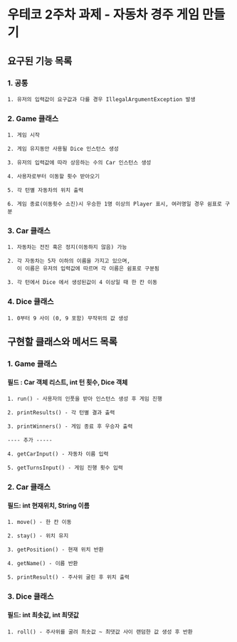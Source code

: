 # 우테코 2주차 과제 - 자동차 경주 게임 만들기

## 요구된 기능 목록 

### 1. 공통

    1. 유저의 입력값이 요구값과 다를 경우 IllegalArgumentException 발생

### 2. Game 클래스

    1. 게임 시작

    2. 게임 유지동안 사용될 Dice 인스턴스 생성

    3. 유저의 입력값에 따라 상응하는 수의 Car 인스턴스 생성

    4. 사용자로부터 이동할 횟수 받아오기

    5. 각 턴별 자동차의 위치 출력

    6. 게임 종료(이동횟수 소진)시 우승한 1명 이상의 Player 표시, 여러명일 경우 쉼표로 구분

### 3. Car 클래스

    1. 자동차는 전진 혹은 정지(이동하지 않음) 가능
 
    2. 각 자동차는 5자 이하의 이름을 가지고 있으며, 
       이 이름은 유저의 입력값에 따르며 각 이름은 쉼표로 구분됨

    3. 각 턴에서 Dice 에서 생성된값이 4 이상일 때 한 칸 이동

### 4. Dice 클래스

    1. 0부터 9 사이 (0, 9 포함) 무작위의 값 생성


## 구현할 클래스와 메서드 목록

### 1. Game 클래스

#### 필드 : Car 객체 리스트, int 턴 횟수, Dice 객체

    1. run() - 사용자의 인풋을 받아 인스턴스 생성 후 게임 진행

    2. printResults() - 각 턴별 결과 출력

    3. printWinners() - 게임 종료 후 우승자 출력

    ---- 추가 -----

    4. getCarInput() - 자동차 이름 입력

    5. getTurnsInput() - 게임 진행 횟수 입력

### 2. Car 클래스

#### 필드: int 현재위치, String 이름 

    1. move() - 한 칸 이동
  
    2. stay() - 위치 유지

    3. getPosition() - 현재 위치 반환 

    4. getName() - 이름 반환

    5. printResult() - 주사위 굴린 후 위치 출력

### 3. Dice 클래스

#### 필드: int 최솟값, int 최댓값

    1. roll() - 주사위를 굴려 최솟값 ~ 최댓값 사이 랜덤한 값 생성 후 반환 